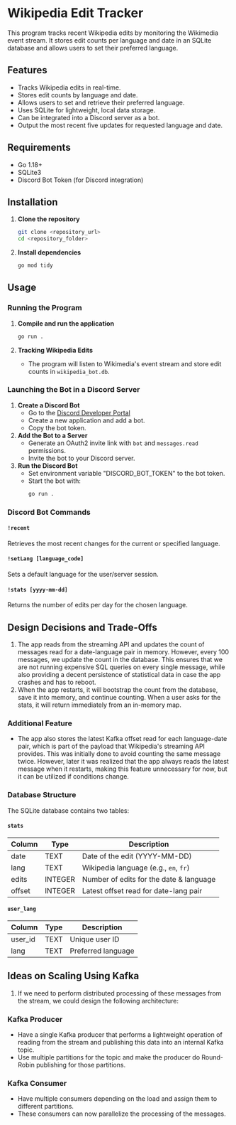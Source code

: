 # Wikipedia Edit Tracker

This program tracks recent Wikipedia edits by monitoring the Wikimedia event stream. It stores edit counts per language and date in an SQLite database and allows users to set their preferred language.

## Features

- Tracks Wikipedia edits in real-time.
- Stores edit counts by language and date.
- Allows users to set and retrieve their preferred language.
- Uses SQLite for lightweight, local data storage.
- Can be integrated into a Discord server as a bot.
- Output the most recent five updates for requested language and date.

## Requirements

- Go 1.18+
- SQLite3
- Discord Bot Token (for Discord integration)

## Installation

1. **Clone the repository**
   ```sh
   git clone <repository_url>
   cd <repository_folder>
   ```
2. **Install dependencies**
   ```sh
   go mod tidy
   ```

## Usage

### Running the Program

1. **Compile and run the application**

   ```sh
   go run .
   ```

2. **Tracking Wikipedia Edits**

   - The program will listen to Wikimedia's event stream and store edit counts in `wikipedia_bot.db`.

### Launching the Bot in a Discord Server

1. **Create a Discord Bot**
   - Go to the [Discord Developer Portal](https://discord.com/developers/applications)
   - Create a new application and add a bot.
   - Copy the bot token.
2. **Add the Bot to a Server**
   - Generate an OAuth2 invite link with `bot` and `messages.read` permissions.
   - Invite the bot to your Discord server.
3. **Run the Discord Bot**
   - Set environment variable "DISCORD_BOT_TOKEN" to the bot token.
   - Start the bot with:
     ```sh
     go run .
     ```

### Discord Bot Commands

#### `!recent`
Retrieves the most recent changes for the current or specified language.

#### `!setLang [language_code]`
Sets a default language for the user/server session.

#### `!stats [yyyy-mm-dd]`
Returns the number of edits per day for the chosen language.

## Design Decisions and Trade-Offs

1. The app reads from the streaming API and updates the count of messages read for a date-language pair in memory. However, every 100 messages, we update the count in the database. This ensures that we are not running expensive SQL queries on every single message, while also providing a decent persistence of statistical data in case the app crashes and has to reboot.
2. When the app restarts, it will bootstrap the count from the database, save it into memory, and continue counting. When a user asks for the stats, it will return immediately from an in-memory map.

### Additional Feature
- The app also stores the latest Kafka offset read for each language-date pair, which is part of the payload that Wikipedia's streaming API provides. This was initially done to avoid counting the same message twice. However, later it was realized that the app always reads the latest message when it restarts, making this feature unnecessary for now, but it can be utilized if conditions change.

### Database Structure

The SQLite database contains two tables:

#### `stats`

| Column | Type    | Description                             |
| ------ | ------- | --------------------------------------- |
| date   | TEXT    | Date of the edit (YYYY-MM-DD)           |
| lang   | TEXT    | Wikipedia language (e.g., `en`, `fr`)   |
| edits  | INTEGER | Number of edits for the date & language |
| offset | INTEGER | Latest offset read for date-lang pair   |

#### `user_lang`

| Column  | Type | Description        |
| ------- | ---- | ------------------ |
| user_id | TEXT | Unique user ID     |
| lang    | TEXT | Preferred language |

## Ideas on Scaling Using Kafka

1. If we need to perform distributed processing of these messages from the stream, we could design the following architecture:

### Kafka Producer
- Have a single Kafka producer that performs a lightweight operation of reading from the stream and publishing this data into an internal Kafka topic.
- Use multiple partitions for the topic and make the producer do Round-Robin publishing for those partitions.

### Kafka Consumer
- Have multiple consumers depending on the load and assign them to different partitions.
- These consumers can now parallelize the processing of the messages.
